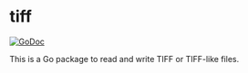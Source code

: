 # tiff

[![GoDoc](https://godoc.org/github.com/Andeling/tiff?status.svg)](https://godoc.org/github.com/Andeling/tiff)

This is a Go package to read and write TIFF or TIFF-like files.
